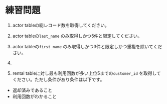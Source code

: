 # 練習問題

1. actor tableの総レコード数を取得してください。

2. actor tableの`last_name` のみ取得しかつ5件と限定してください。

3. actor tableの`first_name` のみ取得しかつ3件と限定しかつ重複を除いてください。

4. 


5. rental tableに対し最も利用回数が多い上位5までの`customer_id` を取得してください。ただし条件があり条件は以下です。
- 返却済みであること
- 利用回数がわかること




